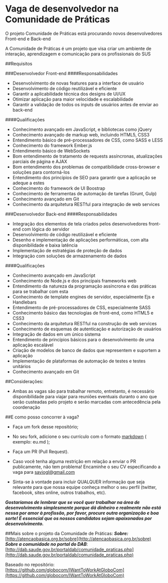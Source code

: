 Vaga de desenvolvedor na Comunidade de Práticas
===================

O projeto Comunidade de Práticas está procurando novos desenvolvedores Front-end e Back-end

A Comunidade de Práticas é um projeto que visa criar um ambiente de interação, aprendizagem e comunicação para os profissionais do SUS

##Requisitos 

###Desenvolvedor Front-end
####Responsabilidades
- Desenvolvimento de novas features para a interface de usuário
- Desenvolvimento de código reutilizável e eficiente
- Garantir a aplicabilidade técnica dos designs de UI/UX
- Otimizar aplicação para maior velocidade e escalabilidade
- Garantir a validação de todos os inputs de usuários antes de enviar ao back-end

####Qualificações
- Conhecimento avançado em JavaScript, e bibliotecas como jQuery 
- Conhecimento avançado de markup web, incluindo HTML5, CSS3
- Entendimento básico de pré-processadores de CSS, como SASS e LESS
- Conhecimento do framework Ember.js 
- Entendimento básico de WebSockets
- Bom entendimento de tratamento de requests assíncronas, atualizações parciais de página e AJAX
- Bom entendimento dos problemas de compatibilidade cross-browser e soluções para contorná-los
- Entendimento dos princípios de SEO para garantir que a aplicação se adeque a estes 
- Conhecimento do framework de UI Boostrap
- Conhecimento de ferramentas de automação de tarefas (Grunt, Gulp)
- Conhecimento avançado em Git
- Conhecimento da arquitetura RESTful para integração de web services  

###Desenvolvedor Back-end
####Responsabilidades
- Integração dos elementos de tela criados pelos desenvolvedores front-end com lógica do servidor
- Desenvolvimento de código reutilizável e eficiente
- Desenho e implementação de aplicações performáticas, com alta disponibilidade e baixa latência
- Implementação de estratégias de proteção de dados
- Integração com soluções de armazenamento de dados

####Qualificações
- Conhecimento avançado em JavaScript
- Conhecimento de Node.js e dos principais frameworks web
- Entendimento da natureza da programação assíncrona e das práticas para se trabalhar com esta 
- Conhecimento de template engines de servidor, especialmente Ejs e Handlebars
- Entendimento de pré-processadores de CSS, especialmente SASS
- Conhecimento básico das tecnologias de front-end, como HTML5 e CSS3
- Conhecimento da arquitetura RESTful na construção de web services
- Conhecimento de esquemas de autenticação e autorização de usuários 
- Integração de dados em um único sistema
- Entendimento de princípios básicos para o desenvolvimento de uma aplicação escalável
- Criação de modelos de banco de dados que representem e suportem a aplicação
- Implementação de plataformas de automação de testes e testes unitários
- Conhecimento avançado em Git  

##Considerações:
- Ambas as vagas são para trabalhar remoto, entretanto, é necessário disponibilidade para viajar para reuniões eventuais duranto o ano que serão custeadas pelo projeto e serão marcadas com antecedência pela coordenação

##E como posso concorrer à vaga?

- Faça um fork desse repositório;
- No seu fork, adicione o seu currículo com o formato [markdown](http://en.wikipedia.org/wiki/Markdown) ( exemplo: eu.md );
- Faça um PR (Pull Request).

- Caso você tenha alguma restrição em relação a enviar o PR publicamente, não tem problema! Encaminhe o seu CV especificando a vaga para saviogl@gmail.com
- Sinta-se à vontade para incluir QUALQUER informação que seja relevante para que nossa equipe conheça melhor o seu perfil (twitter, facebook, sites online, outros trabalhos, etc).

***Gostaríamos de lembrar que se você quer trabalhar na área de desenvolvimento simplesmente porque dá dinheiro e realmente não está nessa por amor à profissão, por favor, procure outra organização e boa sorte! É essencial que os nossos candidatos sejam apaixonados por desenvolvimento.***

##Mais sobre o projeto da Comunidade de Práticas: 
***Sobre:*** [http://atencaobasica.org.br/sobre](http://atencaobasica.org.br/sobre)<br>
***Sobre a comunidade no portal do DAB***:  [http://dab.saude.gov.br/portaldab/comunidade_praticas.php](http://dab.saude.gov.br/portaldab/comunidade_praticas.php)<br>


Baseado no repositório: [https://github.com/globocom/IWantToWorkAtGloboCom](https://github.com/globocom/IWantToWorkAtGloboCom)
